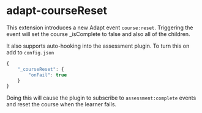 adapt-courseReset
===============

This extension introduces a new Adapt event ```course:reset```. Triggering the event will set the course _isComplete to false and also all of the children.

It also supports auto-hooking into the assessment plugin. To turn this on add to ```config.json```

```js
{
    "_courseReset": {
        "onFail": true
    }
}
```

Doing this will cause the plugin to subscribe to ```assessment:complete``` events and reset the course when the learner fails.